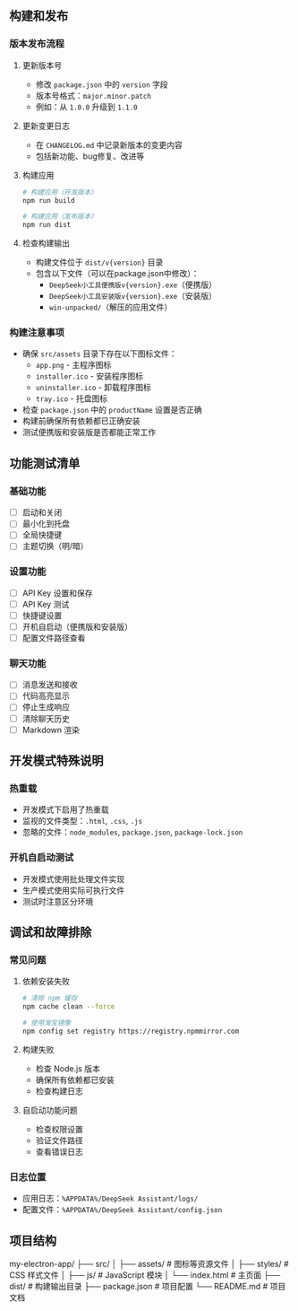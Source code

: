 ## 构建和发布

### 版本发布流程
1. 更新版本号
   - 修改 `package.json` 中的 `version` 字段
   - 版本号格式：`major.minor.patch`
   - 例如：从 `1.0.0` 升级到 `1.1.0`

2. 更新变更日志
   - 在 `CHANGELOG.md` 中记录新版本的变更内容
   - 包括新功能、bug修复、改进等

3. 构建应用
   ```bash
   # 构建应用（开发版本）
   npm run build

   # 构建应用（发布版本）
   npm run dist
   ```

4. 检查构建输出
   - 构建文件位于 `dist/v{version}` 目录
   - 包含以下文件（可以在package.json中修改）：
     - `DeepSeek小工具便携版v{version}.exe`（便携版）
     - `DeepSeek小工具安装版v{version}.exe`（安装版）
     - `win-unpacked/`（解压的应用文件）

### 构建注意事项
- 确保 `src/assets` 目录下存在以下图标文件：
  - `app.png` - 主程序图标
  - `installer.ico` - 安装程序图标
  - `uninstaller.ico` - 卸载程序图标
  - `tray.ico` - 托盘图标
- 检查 `package.json` 中的 `productName` 设置是否正确
- 构建前确保所有依赖都已正确安装
- 测试便携版和安装版是否都能正常工作

## 功能测试清单

### 基础功能
- [ ] 启动和关闭
- [ ] 最小化到托盘
- [ ] 全局快捷键
- [ ] 主题切换（明/暗）

### 设置功能
- [ ] API Key 设置和保存
- [ ] API Key 测试
- [ ] 快捷键设置
- [ ] 开机自启动（便携版和安装版）
- [ ] 配置文件路径查看

### 聊天功能
- [ ] 消息发送和接收
- [ ] 代码高亮显示
- [ ] 停止生成响应
- [ ] 清除聊天历史
- [ ] Markdown 渲染

## 开发模式特殊说明

### 热重载
- 开发模式下启用了热重载
- 监视的文件类型：`.html`, `.css`, `.js`
- 忽略的文件：`node_modules`, `package.json`, `package-lock.json`

### 开机自启动测试
- 开发模式使用批处理文件实现
- 生产模式使用实际可执行文件
- 测试时注意区分环境

## 调试和故障排除

### 常见问题
1. 依赖安装失败
   ```bash
   # 清除 npm 缓存
   npm cache clean --force
   
   # 使用淘宝镜像
   npm config set registry https://registry.npmmirror.com
   ```

2. 构建失败
   - 检查 Node.js 版本
   - 确保所有依赖都已安装
   - 检查构建日志

3. 自启动功能问题
   - 检查权限设置
   - 验证文件路径
   - 查看错误日志

### 日志位置
- 应用日志：`%APPDATA%/DeepSeek Assistant/logs/`
- 配置文件：`%APPDATA%/DeepSeek Assistant/config.json`

## 项目结构
my-electron-app/
├── src/
│ ├── assets/ # 图标等资源文件
│ ├── styles/ # CSS 样式文件
│ ├── js/ # JavaScript 模块
│ └── index.html # 主页面
├── dist/ # 构建输出目录
├── package.json # 项目配置
└── README.md # 项目文档